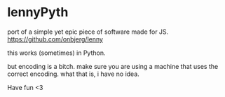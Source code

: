 # lennyPyth
port of a simple yet epic piece of software made for JS.
https://github.com/onbjerg/lenny

this works (sometimes) in Python.

but encoding is a bitch. make sure you are using a machine that uses the correct encoding. what that is, i have no idea.

Have fun <3


